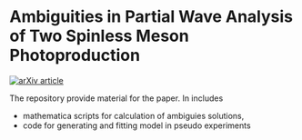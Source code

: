 # Ambiguities in Partial Wave Analysis of Two Spinless Meson Photoproduction

[![arXiv article](https://img.shields.io/badge/article-%20hep--ph%3A2306.17779-brightgreen)](https://inspirehep.net/literature/2673390)

The repository provide material for the paper.
In includes

- mathematica scripts for calculation of ambiguies solutions,
- code for generating and fitting model in pseudo experiments
